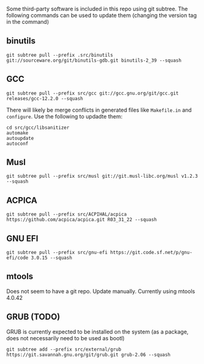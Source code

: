 Some third-party software is included in this repo using git subtree. The following commands can be used to update them (changing the version tag in the command)

## binutils
```
git subtree pull --prefix .src/binutils git://sourceware.org/git/binutils-gdb.git binutils-2_39 --squash
```

## GCC
```
git subtree pull --prefix src/gcc git://gcc.gnu.org/git/gcc.git releases/gcc-12.2.0 --squash
```

There will likely be merge conflicts in generated files like `Makefile.in` and `configure`. Use the following to updadte them:

```
cd src/gcc/libsanitizer
automake
autoupdate
autoconf
```

## Musl
```
git subtree pull --prefix src/musl git://git.musl-libc.org/musl v1.2.3 --squash
```

## ACPICA
```
git subtree pull --prefix src/ACPIHAL/acpica https://github.com/acpica/acpica.git R03_31_22 --squash
```

## GNU EFI
```
git subtree pull --prefix src/gnu-efi https://git.code.sf.net/p/gnu-efi/code 3.0.15 --squash
```

## mtools

Does not seem to have a git repo. Update manually. Currently using mtools 4.0.42

## GRUB (TODO)

GRUB is currently expected to be installed on the system (as a package, does not necessarily need to be used as bootl)

```
git subtree add --prefix src/external/grub https://git.savannah.gnu.org/git/grub.git grub-2.06 --squash
```

